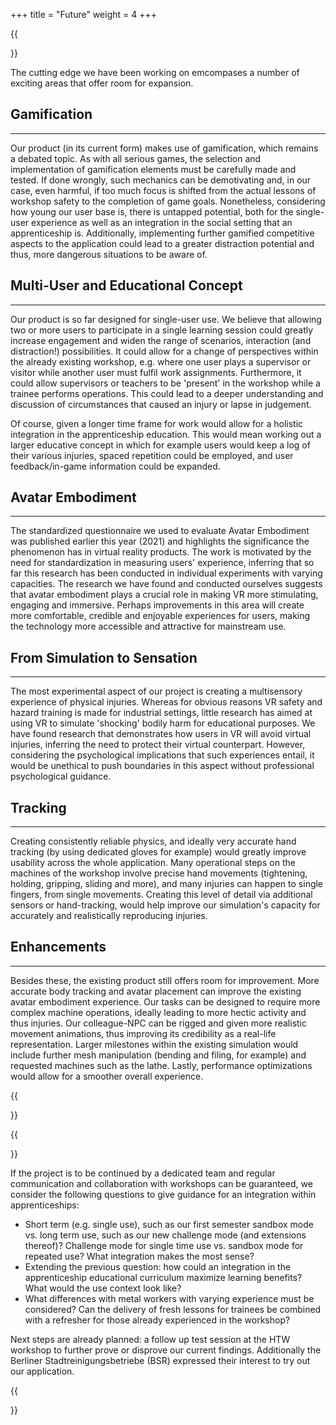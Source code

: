 +++
title = "Future"
weight = 4
+++

{{<section title="Thoughts">}}

The cutting edge we have been working on emcompases a number of exciting areas that offer room for expansion. 


Gamification
------
---


Our product (in its current form) makes use of gamification, which remains a debated topic. As with all serious games, the selection and implementation of gamification elements must be carefully made and tested. 
If done wrongly, such mechanics can be demotivating and, in our case, even harmful, if too much focus is shifted from the actual lessons of workshop safety to the completion of game goals. 
Nonetheless, considering how young our user base is, there is untapped potential, both for the single-user experience as well as an integration in the social setting that an apprenticeship is. 
Additionally, implementing further gamified competitive aspects to the application could lead to a greater distraction potential and thus, more dangerous situations to be aware of.


Multi-User and Educational Concept
------
---


Our product is so far designed for single-user use. We believe that allowing two or more users to participate in a single learning session could greatly increase engagement and widen the range of scenarios, interaction (and distraction!) possibilities. 
It could allow for a change of perspectives within the already existing workshop, e.g. where one user plays a supervisor or visitor while another user must fulfil work assignments. 
Furthermore, it could allow supervisors or teachers to be 'present' in the workshop while a trainee performs operations. 
This could lead to a deeper understanding and discussion of circumstances that caused an injury or lapse in judgement.

Of course, given a longer time frame for work would allow for a holistic integration in the apprenticeship education. 
This would mean working out a larger educative concept in which for example users would keep a log of their various injuries, spaced repetition could be employed, and user feedback/in-game information could be expanded. 


Avatar Embodiment
------
---


The standardized questionnaire we used to evaluate Avatar Embodiment was published earlier this year (2021) and highlights the significance the phenomenon has in virtual reality products. 
The work is motivated by the need for standardization in measuring users' experience, inferring that so far this research has been conducted in individual experiments with varying capacities. 
The research we have found and conducted ourselves suggests that avatar embodiment plays a crucial role in making VR more stimulating, engaging and immersive. 
Perhaps improvements in this area will create more comfortable, credible and enjoyable experiences for users, making the technology more accessible and attractive for mainstream use. 


From Simulation to Sensation
------
---


The most experimental aspect of our project is creating a multisensory experience of physical injuries. Whereas for obvious reasons VR safety and hazard training is made for industrial settings, 
little research has aimed at using VR to simulate 'shocking' bodily harm for educational purposes. We have found research that demonstrates how users in VR will avoid virtual injuries, inferring the need to protect their virtual counterpart. 
However, considering the psychological implications that such experiences entail, it would be unethical to push boundaries in this aspect without professional psychological guidance.


Tracking
------
---


Creating consistently reliable physics, and ideally very accurate hand tracking (by using dedicated gloves for example) would greatly improve usability across the whole application. 
Many operational steps on the machines of the workshop involve precise hand movements (tightening, holding, gripping, sliding and more), and many injuries can happen to single fingers, from single movements. 
Creating this level of detail via additional sensors or hand-tracking, would help improve our simulation's capacity for accurately and realistically reproducing injuries.


Enhancements
------
---


Besides these, the existing product still offers room for improvement. More accurate body tracking and avatar placement can improve the existing avatar embodiment experience. 
Our tasks can be designed to require more complex machine operations, ideally leading to more hectic activity and thus injuries. 
Our colleague-NPC can be rigged and given more realistic movement animations, thus improving its credibility as a real-life representation. 
Larger milestones within the existing simulation would include further mesh manipulation (bending and filing, for example) and requested machines such as the lathe. 
Lastly, performance optimizations would allow for a smoother overall experience.

{{</section>}}

{{<section title="Resultant Questions and Next Steps">}}

If the project is to be continued by a dedicated team and regular communication and collaboration with workshops can be guaranteed, we consider the following questions to give guidance for an integration within apprenticeships:

- Short term (e.g. single use), such as our first semester sandbox mode vs. long term use, such as our new challenge mode (and extensions thereof)? Challenge mode for single time use vs. sandbox mode for repeated use? What integration makes the most sense? 
- Extending the previous question: how could an integration in the apprenticeship educational curriculum maximize learning benefits? What would the use context look like? 
- What differences with metal workers with varying experience must be considered? Can the delivery of fresh lessons for trainees be combined with a refresher for those already experienced in the workshop?

Next steps are already planned: a follow up test session at the HTW workshop to further prove or disprove our current findings. Additionally the Berliner Stadtreinigungsbetriebe (BSR) expressed their interest to try out our application.

{{</section>}}
